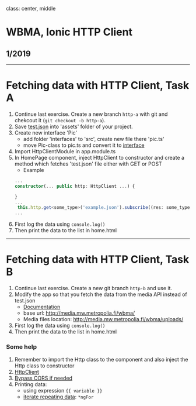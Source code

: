 class: center, middle

# WBMA, Ionic HTTP Client

## 1/2019

---

# Fetching data with HTTP Client, Task A

1. Continue last exercise. Create a new branch `http-a` with git and chekcout it (`git checkout -b http-a`).
1. Save [test.json](./assets/test.json) into 'assets' folder of your project.
1. Create new interface 'Pic'
    - add folder 'interfaces' to 'src', create new file there 'pic.ts'
    - move Pic-class to pic.ts and convert it to [interface](http://masteringionic.com/blog/2018-06-24-understanding-typescript-interfaces/)
1. Import HttpClientModule in app.module.ts
1. In HomePage component, inject HttpClient to constructor and create a method which fetches 'test.json' file either with GET or POST
    - Example 
    ```typescript
    ...
    constructor(... public http: HttpClient ...) {
    
    }
    ...
     this.http.get<some_type>('example.json').subscribe((res: some_type) => this.someVariable = res.json());
    ...
    ```
1. First log the data using ```console.log()```
1. Then print the data to the list in home.html

---

# Fetching data with HTTP Client, Task B

1. Continue last exercise. Create a new git branch `http-b` and use it.
1. Modify the app so that you fetch the data from the media API instead of test.json
    - [Documentation](http://media.mw.metropolia.fi/wbma/docs/)
    - base url: http://media.mw.metropolia.fi/wbma/
    - Media files location: http://media.mw.metropolia.fi/wbma/uploads/
1. First log the data using ```console.log()```
1. Then print the data to the list in home.html

### Some help

1. Remember to import the Http class to the component and also inject the Http class to constructor
2. [HttpClient](https://angular.io/guide/http)
3. [Bypass CORS if needed](https://www.thepolyglotdeveloper.com/2014/08/bypass-cors-errors-testing-apis-locally/)
4. Printing data:
    - using expression ```{{ variable }}```
    - [iterate repeating data](https://angular.io/api/common/NgForOf): ```*ngFor```
